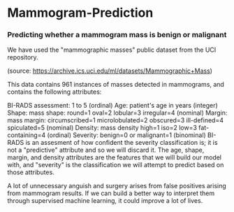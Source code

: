 # Mammogram-Prediction


### Predicting whether a mammogram mass is benign or malignant
We have used the "mammographic masses" public dataset from the UCI repository. 

(source: https://archive.ics.uci.edu/ml/datasets/Mammographic+Mass)

This data contains 961 instances of masses detected in mammograms, and contains the following attributes:

BI-RADS assessment: 1 to 5 (ordinal) Age: patient's age in years (integer) Shape: mass shape: round=1 oval=2 lobular=3 irregular=4 (nominal) Margin: mass margin: circumscribed=1 microlobulated=2 obscured=3 ill-defined=4 spiculated=5 (nominal) Density: mass density high=1 iso=2 low=3 fat-containing=4 (ordinal) Severity: benign=0 or malignant=1 (binominal) BI-RADS is an assesment of how confident the severity classification is; it is not a "predictive" attribute and so we will discard it. The age, shape, margin, and density attributes are the features that we will build our model with, and "severity" is the classification we will attempt to predict based on those attributes.

A lot of unnecessary anguish and surgery arises from false positives arising from mammogram results. If we can build a better way to interpret them through supervised machine learning, it could improve a lot of lives.
